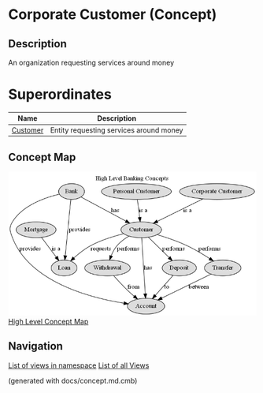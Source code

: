 # Corporate Customer (Concept)
## Description
An organization requesting services around money

# Superordinates
| Name | Description |
|---|---|
| [Customer](../../mybank/concepts/customer.md) | Entity requesting services around money |

## Concept Map
![High Level Banking Concepts](../../mybank/concepts/concept-view.png)
[High Level Concept Map](../../mybank/concepts/concept-view.md)


## Navigation
[List of views in namespace](./views-in-namespace.md)
[List of all Views](../../views.md)

(generated with docs/concept.md.cmb)
